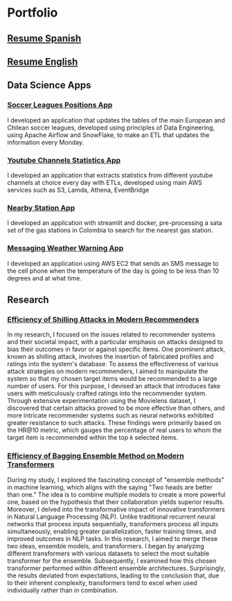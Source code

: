 # Portfolio

## [Resume Spanish](https://github.com/Brocoleta/CV/blob/master/Curriculum_Pablo_Brancoli.pdf)

## [Resume English](https://github.com/Brocoleta/CV/blob/master/Curriculum_Pablo_Brancoli_Ingles.pdf)

## Data Science Apps

### [Soccer Leagues Positions App](https://github.com/Brocoleta/soccer-leagues/tree/main)

I developed an application that updates the tables of the main European and Chilean soccer leagues, developed using principles of Data Engineering, using Apache Airflow and SnowFlake, to make an ETL that updates the information every Monday.

### [Youtube Channels Statistics App](https://github.com/Brocoleta/youtube-statistics)

I developed an application that extracts statistics from different youtube channels at choice every day with ETLs, developed using main AWS services such as S3, Lamda, Athena, EventBridge

### [Nearby Station App](https://github.com/Brocoleta/fuel-station-geloc)

I developed an application with streamlit and docker, pre-processing a sata set of the gas stations in Colombia to search for the nearest gas station.

### [Messaging Weather Warning App](https://github.com/Brocoleta/forecast-weather)

I developed an application using AWS EC2 that sends an SMS message to the cell phone when the temperature of the day is going to be less than 10 degrees and at what time.

## Research

### [Efficiency of Shilling Attacks in Modern Recommenders](https://github.com/Brocoleta/CV/blob/master/Efficiency%20of%20Shilling%20Attacks%20in%20Modern%20Recommenders.pdf)

In my research, I focused on the issues related to recommender systems and their societal impact, with a particular emphasis on attacks designed to bias their outcomes in favor or against specific items. One prominent attack, known as shilling attack, involves the insertion of fabricated profiles and ratings into the system's database. To assess the effectiveness of various attack strategies on modern recommenders, I aimed to manipulate the system so that my chosen target items would be recommended to a large number of users. For this purpose, I devised an attack that introduces fake users with meticulously crafted ratings into the recommender system. Through extensive experimentation using the Movielens dataset, I discovered that certain attacks proved to be more effective than others, and more intricate recommender systems such as neural networks exhibited greater resistance to such attacks. These findings were primarily based on the HR@10 metric, which gauges the percentage of real users to whom the target item is recommended within the top 𝑘 selected items.

### [Efficiency of Bagging Ensemble Method on Modern Transformers](https://github.com/Brocoleta/CV/blob/master/Efficiency%20of%20Bagging%20Ensemble%20Method%20on%20Modern%20Transformers.pdf)

During my study, I explored the fascinating concept of "ensemble methods" in machine learning, which aligns with the saying "Two heads are better than one." The idea is to combine multiple models to create a more powerful one, based on the hypothesis that their collaboration yields superior results. Moreover, I delved into the transformative impact of innovative transformers in Natural Language Processing (NLP). Unlike traditional recurrent neural networks that process inputs sequentially, transformers process all inputs simultaneously, enabling greater parallelization, faster training times, and improved outcomes in NLP tasks. In this research, I aimed to merge these two ideas, ensemble models, and transformers. I began by analyzing different transformers with various datasets to select the most suitable transformer for the ensemble. Subsequently, I examined how this chosen transformer performed within different ensemble architectures. Surprisingly, the results deviated from expectations, leading to the conclusion that, due to their inherent complexity, transformers tend to excel when used individually rather than in combination.
